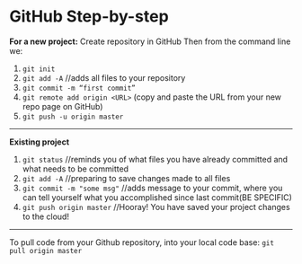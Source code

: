 # GitHub Step-by-step

__For a new project:__
Create repository in GitHub
Then from the command line we:
1. `git init`
2. `git add -A` //adds all files to your repository
3. `git commit -m “first commit”`
4. `git remote add origin <URL>` (copy and paste the URL from your new repo page on GitHub)
5. `git push -u origin master`

----

__Existing project__
1. `git status` //reminds you of what files you have already committed and what needs to be committed
2. `git add -A` //preparing to save changes made to all files
3. `git commit -m "some msg"` //adds message to your commit, where you can tell yourself what you accomplished since last commit(BE SPECIFIC)
4. `git push origin master` //Hooray! You have saved your project changes to the cloud!


----
To pull code from your Github repository, into your local code base:
`git pull origin master`

